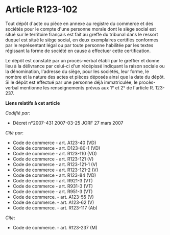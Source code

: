 # Article R123-102

Tout dépôt d'acte ou pièce en annexe au registre du commerce et des sociétés pour le compte d'une personne morale dont le
siège social est situé sur le territoire français est fait au greffe du tribunal dans le ressort duquel est situé le siège
social, en deux exemplaires certifiés conformes par le représentant légal ou par toute personne habilitée par les textes
régissant la forme de société en cause à effectuer cette certification.

Le dépôt est constaté par un procès-verbal établi par le greffier et donne lieu à la délivrance par celui-ci d'un récépissé
indiquant la raison sociale ou la dénomination, l'adresse du siège, pour les sociétés, leur forme, le nombre et la nature des
actes et pièces déposés ainsi que la date du dépôt. Si le dépôt est effectué par une personne déjà immatriculée, le procès-
verbal mentionne les renseignements prévus aux 1° et 2° de l'article R. 123-237.

**Liens relatifs à cet article**

_Codifié par_:

  - Décret n°2007-431 2007-03-25 JORF 27 mars 2007

_Cité par_:

  - Code de commerce - art. A123-40 (VD)
  - Code de commerce - art. D123-80-1 (VD)
  - Code de commerce - art. R123-110 (VD)
  - Code de commerce - art. R123-121 (V)
  - Code de commerce - art. R123-121-1 (V)
  - Code de commerce - art. R123-121-2 (V)
  - Code de commerce - art. R123-84 (VD)
  - Code de commerce - art. R921-3 (VT)
  - Code de commerce - art. R931-3 (VT)
  - Code de commerce - art. R951-3 (VT)
  - Code de commerce. - art. A123-55 (V)
  - Code de commerce. - art. A123-62 (V)
  - Code de commerce. - art. R123-117 (Ab)

_Cite_:

  - Code de commerce. - art. R123-237 (M)
